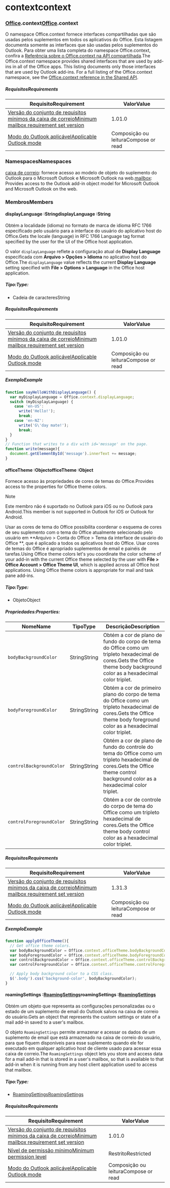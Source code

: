
# <a name="context"></a><span data-ttu-id="1200c-101">context</span><span class="sxs-lookup"><span data-stu-id="1200c-101">context</span></span>

### <a name="officeofficemdcontext"></a><span data-ttu-id="1200c-102">[Office](Office.md).context</span><span class="sxs-lookup"><span data-stu-id="1200c-102">[Office](Office.md).context</span></span>

<span data-ttu-id="1200c-p101">O namespace Office.context fornece interfaces compartilhadas que são usadas pelos suplementos em todos os aplicativos do Office. Esta listagem documenta somente as interfaces que são usadas pelos suplementos do Outlook. Para obter uma lista completa do namespace Office.context, confira a [Referência sobre o Office.context na API compartilhada](/javascript/api/office/office.context).</span><span class="sxs-lookup"><span data-stu-id="1200c-p101">The Office.context namespace provides shared interfaces that are used by add-ins in all of the Office apps. This listing documents only those interfaces that are used by Outlook add-ins. For a full listing of the Office.context namespace, see the [Office.context reference in the Shared API](/javascript/api/office/office.context).</span></span>

##### <a name="requirements"></a><span data-ttu-id="1200c-105">Requisitos</span><span class="sxs-lookup"><span data-stu-id="1200c-105">Requirements</span></span>

|<span data-ttu-id="1200c-106">Requisito</span><span class="sxs-lookup"><span data-stu-id="1200c-106">Requirement</span></span>| <span data-ttu-id="1200c-107">Valor</span><span class="sxs-lookup"><span data-stu-id="1200c-107">Value</span></span>|
|---|---|
|[<span data-ttu-id="1200c-108">Versão do conjunto de requisitos mínimos da caixa de correio</span><span class="sxs-lookup"><span data-stu-id="1200c-108">Minimum mailbox requirement set version</span></span>](/javascript/office/requirement-sets/outlook-api-requirement-sets)| <span data-ttu-id="1200c-109">1.0</span><span class="sxs-lookup"><span data-stu-id="1200c-109">1.0</span></span>|
|[<span data-ttu-id="1200c-110">Modo do Outlook aplicável</span><span class="sxs-lookup"><span data-stu-id="1200c-110">Applicable Outlook mode</span></span>](https://docs.microsoft.com/outlook/add-ins/#extension-points)| <span data-ttu-id="1200c-111">Composição ou leitura</span><span class="sxs-lookup"><span data-stu-id="1200c-111">Compose or read</span></span>|

### <a name="namespaces"></a><span data-ttu-id="1200c-112">Namespaces</span><span class="sxs-lookup"><span data-stu-id="1200c-112">Namespaces</span></span>

<span data-ttu-id="1200c-113">[caixa de correio](office.context.mailbox.md): fornece acesso ao modelo de objeto do suplemento do Outlook para o Microsoft Outlook e Microsoft Outlook na web.</span><span class="sxs-lookup"><span data-stu-id="1200c-113">[mailbox](office.context.mailbox.md): Provides access to the Outlook add-in object model for Microsoft Outlook and Microsoft Outlook on the web.</span></span>

### <a name="members"></a><span data-ttu-id="1200c-114">Membros</span><span class="sxs-lookup"><span data-stu-id="1200c-114">Members</span></span>

####  <a name="displaylanguage-string"></a><span data-ttu-id="1200c-115">displayLanguage :String</span><span class="sxs-lookup"><span data-stu-id="1200c-115">displayLanguage :String</span></span>

<span data-ttu-id="1200c-116">Obtém a localidade (idioma) no formato de marca de idioma RFC 1766 especificado pelo usuário para a interface do usuário do aplicativo host do Office.</span><span class="sxs-lookup"><span data-stu-id="1200c-116">Gets the locale (language) in RFC 1766 Language tag format specified by the user for the UI of the Office host application.</span></span>

<span data-ttu-id="1200c-117">O valor `displayLanguage` reflete a configuração atual de **Display Language** especificada com **Arquivo > Opções > Idioma** no aplicativo host do Office.</span><span class="sxs-lookup"><span data-stu-id="1200c-117">The `displayLanguage` value reflects the current **Display Language** setting specified with **File > Options > Language** in the Office host application.</span></span>

##### <a name="type"></a><span data-ttu-id="1200c-118">Tipo:</span><span class="sxs-lookup"><span data-stu-id="1200c-118">Type:</span></span>

*   <span data-ttu-id="1200c-119">Cadeia de caracteres</span><span class="sxs-lookup"><span data-stu-id="1200c-119">String</span></span>

##### <a name="requirements"></a><span data-ttu-id="1200c-120">Requisitos</span><span class="sxs-lookup"><span data-stu-id="1200c-120">Requirements</span></span>

|<span data-ttu-id="1200c-121">Requisito</span><span class="sxs-lookup"><span data-stu-id="1200c-121">Requirement</span></span>| <span data-ttu-id="1200c-122">Valor</span><span class="sxs-lookup"><span data-stu-id="1200c-122">Value</span></span>|
|---|---|
|[<span data-ttu-id="1200c-123">Versão do conjunto de requisitos mínimos da caixa de correio</span><span class="sxs-lookup"><span data-stu-id="1200c-123">Minimum mailbox requirement set version</span></span>](/javascript/office/requirement-sets/outlook-api-requirement-sets)| <span data-ttu-id="1200c-124">1.0</span><span class="sxs-lookup"><span data-stu-id="1200c-124">1.0</span></span>|
|[<span data-ttu-id="1200c-125">Modo do Outlook aplicável</span><span class="sxs-lookup"><span data-stu-id="1200c-125">Applicable Outlook mode</span></span>](https://docs.microsoft.com/outlook/add-ins/#extension-points)| <span data-ttu-id="1200c-126">Composição ou leitura</span><span class="sxs-lookup"><span data-stu-id="1200c-126">Compose or read</span></span>|

##### <a name="example"></a><span data-ttu-id="1200c-127">Exemplo</span><span class="sxs-lookup"><span data-stu-id="1200c-127">Example</span></span>

```js
function sayHelloWithDisplayLanguage() {
  var myDisplayLanguage = Office.context.displayLanguage;
  switch (myDisplayLanguage) {
    case 'en-US':
      write('Hello!');
      break;
    case 'en-NZ':
      write('G\'day mate!');
      break;
  }
}
// Function that writes to a div with id='message' on the page.
function write(message){
  document.getElementById('message').innerText += message;
}
```

####  <a name="officetheme-object"></a><span data-ttu-id="1200c-128">officeTheme :Object</span><span class="sxs-lookup"><span data-stu-id="1200c-128">officeTheme :Object</span></span>

<span data-ttu-id="1200c-129">Fornece acesso às propriedades de cores de temas do Office.</span><span class="sxs-lookup"><span data-stu-id="1200c-129">Provides access to the properties for Office theme colors.</span></span>

> [!NOTE]
> <span data-ttu-id="1200c-130">Este membro não é suportado no Outlook para iOS ou no Outlook para Android.</span><span class="sxs-lookup"><span data-stu-id="1200c-130">This member is not supported in Outlook for iOS or Outlook for Android.</span></span>

<span data-ttu-id="1200c-p102">Usar as cores de tema do Office possibilita coordenar o esquema de cores de seu suplemento com o tema do Office atualmente selecionado pelo usuário em \*\*Arquivo > Conta do Office > Tema da interface de usuário do Office \*\*, que é aplicado a todos os aplicativos host do Office. Usar cores de temas do Office é apropriado suplementos de email e painéis de tarefas.</span><span class="sxs-lookup"><span data-stu-id="1200c-p102">Using Office theme colors let's you coordinate the color scheme of your add-in with the current Office theme selected by the user with **File > Office Account > Office Theme UI**, which is applied across all Office host applications. Using Office theme colors is appropriate for mail and task pane add-ins.</span></span>

##### <a name="type"></a><span data-ttu-id="1200c-133">Tipo:</span><span class="sxs-lookup"><span data-stu-id="1200c-133">Type:</span></span>

*   <span data-ttu-id="1200c-134">Objeto</span><span class="sxs-lookup"><span data-stu-id="1200c-134">Object</span></span>

##### <a name="properties"></a><span data-ttu-id="1200c-135">Propriedades:</span><span class="sxs-lookup"><span data-stu-id="1200c-135">Properties:</span></span>

|<span data-ttu-id="1200c-136">Nome</span><span class="sxs-lookup"><span data-stu-id="1200c-136">Name</span></span>| <span data-ttu-id="1200c-137">Tipo</span><span class="sxs-lookup"><span data-stu-id="1200c-137">Type</span></span>| <span data-ttu-id="1200c-138">Descrição</span><span class="sxs-lookup"><span data-stu-id="1200c-138">Description</span></span>|
|---|---|---|
|`bodyBackgroundColor`| <span data-ttu-id="1200c-139">String</span><span class="sxs-lookup"><span data-stu-id="1200c-139">String</span></span>|<span data-ttu-id="1200c-140">Obtém a cor de plano de fundo do corpo de tema do Office como um tripleto hexadecimal de cores.</span><span class="sxs-lookup"><span data-stu-id="1200c-140">Gets the Office theme body background color as a hexadecimal color triplet.</span></span>|
|`bodyForegroundColor`| <span data-ttu-id="1200c-141">String</span><span class="sxs-lookup"><span data-stu-id="1200c-141">String</span></span>|<span data-ttu-id="1200c-142">Obtém a cor de primeiro plano do corpo de tema do Office como um tripleto hexadecimal de cores.</span><span class="sxs-lookup"><span data-stu-id="1200c-142">Gets the Office theme body foreground color as a hexadecimal color triplet.</span></span>|
|`controlBackgroundColor`| <span data-ttu-id="1200c-143">String</span><span class="sxs-lookup"><span data-stu-id="1200c-143">String</span></span>|<span data-ttu-id="1200c-144">Obtém a cor de plano de fundo do controle do tema do Office como um tripleto hexadecimal de cores.</span><span class="sxs-lookup"><span data-stu-id="1200c-144">Gets the Office theme control background color as a hexadecimal color triplet.</span></span>|
|`controlForegroundColor`| <span data-ttu-id="1200c-145">String</span><span class="sxs-lookup"><span data-stu-id="1200c-145">String</span></span>|<span data-ttu-id="1200c-146">Obtém a cor de controle do corpo de tema do Office como um tripleto hexadecimal de cores.</span><span class="sxs-lookup"><span data-stu-id="1200c-146">Gets the Office theme body control color as a hexadecimal color triplet.</span></span>|

##### <a name="requirements"></a><span data-ttu-id="1200c-147">Requisitos</span><span class="sxs-lookup"><span data-stu-id="1200c-147">Requirements</span></span>

|<span data-ttu-id="1200c-148">Requisito</span><span class="sxs-lookup"><span data-stu-id="1200c-148">Requirement</span></span>| <span data-ttu-id="1200c-149">Valor</span><span class="sxs-lookup"><span data-stu-id="1200c-149">Value</span></span>|
|---|---|
|[<span data-ttu-id="1200c-150">Versão do conjunto de requisitos mínimos da caixa de correio</span><span class="sxs-lookup"><span data-stu-id="1200c-150">Minimum mailbox requirement set version</span></span>](/javascript/office/requirement-sets/outlook-api-requirement-sets)| <span data-ttu-id="1200c-151">1.3</span><span class="sxs-lookup"><span data-stu-id="1200c-151">1.3</span></span>|
|[<span data-ttu-id="1200c-152">Modo do Outlook aplicável</span><span class="sxs-lookup"><span data-stu-id="1200c-152">Applicable Outlook mode</span></span>](https://docs.microsoft.com/outlook/add-ins/#extension-points)| <span data-ttu-id="1200c-153">Composição ou leitura</span><span class="sxs-lookup"><span data-stu-id="1200c-153">Compose or read</span></span>|

##### <a name="example"></a><span data-ttu-id="1200c-154">Exemplo</span><span class="sxs-lookup"><span data-stu-id="1200c-154">Example</span></span>

```js
function applyOfficeTheme(){
  // Get office theme colors.
  var bodyBackgroundColor = Office.context.officeTheme.bodyBackgroundColor;
  var bodyForegroundColor = Office.context.officeTheme.bodyForegroundColor;
  var controlBackgroundColor = Office.context.officeTheme.controlBackgroundColor
  var controlForegroundColor = Office.context.officeTheme.controlForegroundColor;

  // Apply body background color to a CSS class.
  $('.body').css('background-color', bodyBackgroundColor);
}
```

####  <a name="roamingsettings-roamingsettingsjavascriptapioutlook13officeroamingsettings"></a><span data-ttu-id="1200c-155">roamingSettings :[RoamingSettings](/javascript/api/outlook_1_3/office.RoamingSettings)</span><span class="sxs-lookup"><span data-stu-id="1200c-155">roamingSettings :[RoamingSettings](/javascript/api/outlook_1_3/office.RoamingSettings)</span></span>

<span data-ttu-id="1200c-156">Obtém um objeto que representa as configurações personalizadas ou o estado de um suplemento de email do Outlook salvos na caixa de correio do usuário.</span><span class="sxs-lookup"><span data-stu-id="1200c-156">Gets an object that represents the custom settings or state of a mail add-in saved to a user's mailbox.</span></span>

<span data-ttu-id="1200c-157">O objeto `RoamingSettings` permite armazenar e acessar os dados de um suplemento de email que está armazenado na caixa de correio do usuário, para que fiquem disponíveis para esse suplemento quando ele for executado em qualquer aplicativo host de cliente usado para acessar essa caixa de correio.</span><span class="sxs-lookup"><span data-stu-id="1200c-157">The `RoamingSettings` object lets you store and access data for a mail add-in that is stored in a user's mailbox, so that is available to that add-in when it is running from any host client application used to access that mailbox.</span></span>

##### <a name="type"></a><span data-ttu-id="1200c-158">Tipo:</span><span class="sxs-lookup"><span data-stu-id="1200c-158">Type:</span></span>

*   [<span data-ttu-id="1200c-159">RoamingSettings</span><span class="sxs-lookup"><span data-stu-id="1200c-159">RoamingSettings</span></span>](/javascript/api/outlook_1_3/office.RoamingSettings)

##### <a name="requirements"></a><span data-ttu-id="1200c-160">Requisitos</span><span class="sxs-lookup"><span data-stu-id="1200c-160">Requirements</span></span>

|<span data-ttu-id="1200c-161">Requisito</span><span class="sxs-lookup"><span data-stu-id="1200c-161">Requirement</span></span>| <span data-ttu-id="1200c-162">Valor</span><span class="sxs-lookup"><span data-stu-id="1200c-162">Value</span></span>|
|---|---|
|[<span data-ttu-id="1200c-163">Versão do conjunto de requisitos mínimos da caixa de correio</span><span class="sxs-lookup"><span data-stu-id="1200c-163">Minimum mailbox requirement set version</span></span>](/javascript/office/requirement-sets/outlook-api-requirement-sets)| <span data-ttu-id="1200c-164">1.0</span><span class="sxs-lookup"><span data-stu-id="1200c-164">1.0</span></span>|
|[<span data-ttu-id="1200c-165">Nível de permissão mínimo</span><span class="sxs-lookup"><span data-stu-id="1200c-165">Minimum permission level</span></span>](https://docs.microsoft.com/outlook/add-ins/understanding-outlook-add-in-permissions)| <span data-ttu-id="1200c-166">Restrito</span><span class="sxs-lookup"><span data-stu-id="1200c-166">Restricted</span></span>|
|[<span data-ttu-id="1200c-167">Modo do Outlook aplicável</span><span class="sxs-lookup"><span data-stu-id="1200c-167">Applicable Outlook mode</span></span>](https://docs.microsoft.com/outlook/add-ins/#extension-points)| <span data-ttu-id="1200c-168">Composição ou leitura</span><span class="sxs-lookup"><span data-stu-id="1200c-168">Compose or read</span></span>|